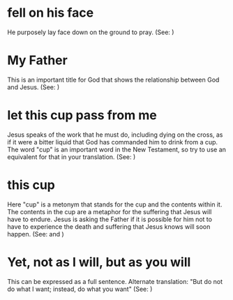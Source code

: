 
# fell on his face
He purposely lay face down on the ground to pray. (See: )

# My Father
This is an important title for God that shows the relationship between God and Jesus. (See: )

# let this cup pass from me
Jesus speaks of the work that he must do, including dying on the cross, as if it were a bitter liquid that God has commanded him to drink from a cup. The word "cup" is an important word in the New Testament, so try to use an equivalent for that in your translation. (See: )

# this cup
Here "cup" is a metonym that stands for the cup and the contents within it. The contents in the cup are a metaphor for the suffering that Jesus will have to endure. Jesus is asking the Father if it is possible for him not to have to experience the death and suffering that Jesus knows will soon happen. (See:  and )

# Yet, not as I will, but as you will
This can be expressed as a full sentence. Alternate translation: "But do not do what I want; instead, do what you want" (See: )